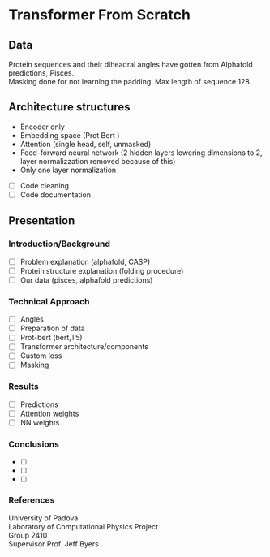 # Transformer From Scratch

## Data
Protein sequences and their diheadral angles have gotten from Alphafold predictions, Pisces. \
Masking done for not learning the padding. Max length of sequence 128.

## Architecture structures
- Encoder only
- Embedding space (Prot Bert )
- Attention (single head, self, unmasked)
- Feed-forward neural network (2 hidden layers lowering dimensions to 2, layer normalizzation removed because of this)
- Only one layer normalization

- [ ] Code cleaning
- [ ] Code documentation

## Presentation

### Introduction/Background
- [ ] Problem explanation (alphafold, CASP)
- [ ] Protein structure explanation (folding procedure)
- [ ] Our data (pisces, alphafold predictions)

### Technical Approach 
- [ ] Angles
- [ ] Preparation of data
- [ ] Prot-bert (bert,T5)
- [ ] Transformer architecture/components
- [ ] Custom loss
- [ ] Masking
  
### Results
- [ ] Predictions
- [ ] Attention weights
- [ ] NN weights
  
### Conclusions
- [ ]
- [ ]
- [ ]

### References





University of Padova \
Laboratory of Computational Physics Project \
Group 2410 \
Supervisor Prof. Jeff Byers

